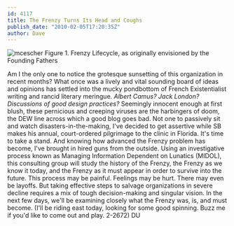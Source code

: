 ```yaml
---
id: 4117
title: The Frenzy Turns Its Head and Coughs
publish_date: "2010-02-05T17:20:35Z"
author: Dave
---
```

![mcescher](http://www.flagstafffrenzy.org/wp-content/uploads/2010/02/chart2.jpg) Figure 1. Frenzy Lifecycle, as originally envisioned by the Founding Fathers

Am I the only one to notice the grotesque sunsetting of this organization in recent months? What once was a lively and vital sounding board of ideas and opinions has settled into the mucky pondbottom of French Existentialist writing and rancid literary meringue. _Albert Camus? Jack London? Discussions of good design practices?_ Seemingly innocent enough at first blush, these pernicious and creeping viruses are the harbingers of doom, the DEW line across which a good blog goes bad. Not one to passively sit and watch disasters-in-the-making, I've decided to get assertive while SB makes his annual, court-ordered pilgrimage to the clinic in Florida. It's time to take a stand. And knowing how advanced the Frenzy problem has become, I've brought in hired guns from the outside. Using an investigative process known as Managing Information Dependent on Lunatics (MIDOL), this consulting group will study the history of the Frenzy, the Frenzy as we know it today, and the Frenzy as it must appear in order to survive into the future. This process may be painful. Feelings may be hurt. There may even be layoffs. But taking effective steps to salvage organizations in severe decline requires a mix of tough decision-making and singular vision. In the next few days, we'll be examining closely what the Frenzy was, is, and must become. (I'll be riding east today, looking for some good spinning. Buzz me if you'd like to come out and play. 2-2672) DU
